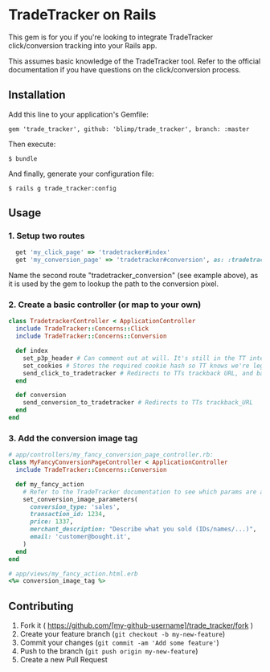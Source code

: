 # TradeTracker on Rails

This gem is for you if you're looking to integrate TradeTracker click/conversion tracking into your Rails app.

This assumes basic knowledge of the TradeTracker tool.
Refer to the official documentation if you have questions on the click/conversion process.

## Installation

Add this line to your application's Gemfile:

    gem 'trade_tracker', github: 'blimp/trade_tracker', branch: :master

Then execute:

    $ bundle

And finally, generate your configuration file:

    $ rails g trade_tracker:config

## Usage

### 1. Setup two routes
```ruby
  get 'my_click_page' => 'tradetracker#index'
  get 'my_conversion_page' => 'tradetracker#conversion', as: :tradetracker_conversion
```
Name the second route "tradetracker_conversion" (see example above), as it is used by the gem to lookup the path to the conversion pixel.
### 2. Create a basic controller (or map to your own)
```ruby
class TradetrackerController < ApplicationController
  include TradeTracker::Concerns::Click
  include TradeTracker::Concerns::Conversion

  def index
    set_p3p_header # Can comment out at will. It's still in the TT integration specs.
    set_cookies # Stores the required cookie hash so TT knows we're legit.
    send_click_to_tradetracker # Redirects to TTs trackback URL, and back to your redirect URL.
  end

  def conversion
    send_conversion_to_tradetracker # Redirects to TTs trackback_URL
  end
end
```
### 3. Add the conversion image tag
```ruby
# app/controllers/my_fancy_conversion_page_controller.rb:
class MyFancyConversionPageController < ApplicationController
  include TradeTracker::Concerns::Conversion

  def my_fancy_action
    # Refer to the TradeTracker documentation to see which params are available.
    set_conversion_image_parameters(
      conversion_type: 'sales',
      transaction_id: 1234,
      price: 1337,
      merchant_description: "Describe what you sold (IDs/names/...)",
      email: 'customer@bought.it',
    )
  end
end
```
```ruby
# app/views/my_fancy_action.html.erb
<%= conversion_image_tag %>
```

## Contributing

1. Fork it ( https://github.com/[my-github-username]/trade_tracker/fork )
2. Create your feature branch (`git checkout -b my-new-feature`)
3. Commit your changes (`git commit -am 'Add some feature'`)
4. Push to the branch (`git push origin my-new-feature`)
5. Create a new Pull Request
